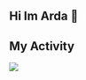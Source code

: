 ## Hi Im Arda 👋

## My Activity
<img src="https://github-readme-stats.vercel.app/api?username=arda-mosafer&show_icons=true&theme=radical" />
